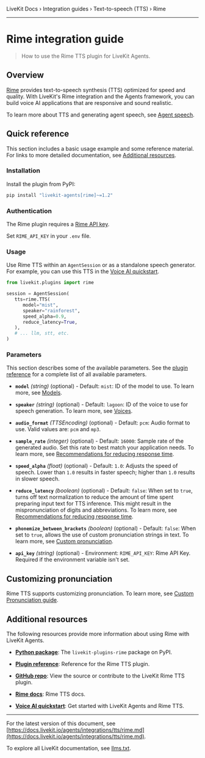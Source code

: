 LiveKit Docs › Integration guides › Text-to-speech (TTS) › Rime

---

# Rime integration guide

> How to use the Rime TTS plugin for LiveKit Agents.

## Overview

[Rime](https://rime.ai/) provides text-to-speech synthesis (TTS) optimized for speed and quality. With LiveKit's Rime integration and the Agents framework, you can build voice AI applications that are responsive and sound realistic.

To learn more about TTS and generating agent speech, see [Agent speech](https://docs.livekit.io/agents/build/audio.md).

## Quick reference

This section includes a basic usage example and some reference material. For links to more detailed documentation, see [Additional resources](#additional-resources).

### Installation

Install the plugin from PyPI:

```bash
pip install "livekit-agents[rime]~=1.2"

```

### Authentication

The Rime plugin requires a [Rime API key](https://rime.ai/).

Set `RIME_API_KEY` in your `.env` file.

### Usage

Use Rime TTS within an `AgentSession` or as a standalone speech generator. For example, you can use this TTS in the [Voice AI quickstart](https://docs.livekit.io/agents/start/voice-ai.md).

```python
from livekit.plugins import rime

session = AgentSession(
   tts=rime.TTS(
      model="mist",
      speaker="rainforest",
      speed_alpha=0.9,
      reduce_latency=True,
   ),
   # ... llm, stt, etc.
)

```

### Parameters

This section describes some of the available parameters. See the [plugin reference](https://docs.livekit.io/reference/python/v1/livekit/plugins/rime/index.html.md#livekit.plugins.rime.TTS) for a complete list of all available parameters.

- **`model`** _(string)_ (optional) - Default: `mist`: ID of the model to use. To learn more, see [Models](https://docs.rime.ai/api-reference/models).

- **`speaker`** _(string)_ (optional) - Default: `lagoon`: ID of the voice to use for speech generation. To learn more, see [Voices](https://docs.rime.ai/api-reference/voices).

- **`audio_format`** _(TTSEncoding)_ (optional) - Default: `pcm`: Audio format to use. Valid values are: `pcm` and `mp3`.

- **`sample_rate`** _(integer)_ (optional) - Default: `16000`: Sample rate of the generated audio. Set this rate to best match your application needs. To learn more, see [Recommendations for reducing response time](https://docs.rime.ai/api-reference/latency#recommendations-for-reducing-response-time).

- **`speed_alpha`** _(float)_ (optional) - Default: `1.0`: Adjusts the speed of speech. Lower than `1.0` results in faster speech; higher than `1.0` results in slower speech.

- **`reduce_latency`** _(boolean)_ (optional) - Default: `false`: When set to `true`, turns off text normalization to reduce the amount of time spent preparing input text for TTS inference. This might result in the mispronunciation of digits and abbreviations. To learn more, see [Recommendations for reducing response time](https://docs.rime.ai/api-reference/latency#recommendations-for-reducing-response-time).

- **`phonemize_between_brackets`** _(boolean)_ (optional) - Default: `false`: When set to `true`, allows the use of custom pronunciation strings in text. To learn more, see [Custom pronunciation](https://docs.rime.ai/api-reference/custom-pronunciation).

- **`api_key`** _(string)_ (optional) - Environment: `RIME_API_KEY`: Rime API Key. Required if the environment variable isn't set.

## Customizing pronunciation

Rime TTS supports customizing pronunciation. To learn more, see [Custom Pronunciation guide](https://docs.rime.ai/api-reference/custom-pronunciation).

## Additional resources

The following resources provide more information about using Rime with LiveKit Agents.

- **[Python package](https://pypi.org/project/livekit-plugins-rime/)**: The `livekit-plugins-rime` package on PyPI.

- **[Plugin reference](https://docs.livekit.io/reference/python/v1/livekit/plugins/rime/index.html.md#livekit.plugins.rime.TTS)**: Reference for the Rime TTS plugin.

- **[GitHub repo](https://github.com/livekit/agents/tree/main/livekit-plugins/livekit-plugins-rime)**: View the source or contribute to the LiveKit Rime TTS plugin.

- **[Rime docs](https://docs.rime.ai)**: Rime TTS docs.

- **[Voice AI quickstart](https://docs.livekit.io/agents/start/voice-ai.md)**: Get started with LiveKit Agents and Rime TTS.

---


For the latest version of this document, see [https://docs.livekit.io/agents/integrations/tts/rime.md](https://docs.livekit.io/agents/integrations/tts/rime.md).

To explore all LiveKit documentation, see [llms.txt](https://docs.livekit.io/llms.txt).